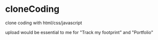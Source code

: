 # cloneCoding
clone coding with html/css/javascript 

upload would be essential to me
for "Track my footprint" and "Portfolio"
